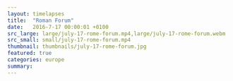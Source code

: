 ```yaml
---
layout: timelapses
title:  "Roman Forum"
date:   2016-7-17 00:00:01 +0100
src_large: large/july-17-rome-forum.mp4,large/july-17-rome-forum.webm
src_small: small/july-17-rome-forum.mp4
thumbnail: thumbnails/july-17-rome-forum.jpg
featured: true
categories: europe
summary:
---
```

